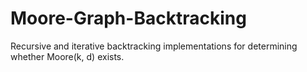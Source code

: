 # Moore-Graph-Backtracking

Recursive and iterative backtracking implementations for determining whether Moore(k, d) exists.

